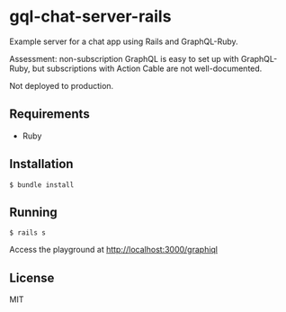 # gql-chat-server-rails

Example server for a chat app using Rails and GraphQL-Ruby.

Assessment: non-subscription GraphQL is easy to set up with GraphQL-Ruby, but subscriptions with Action Cable are not well-documented.

Not deployed to production.

## Requirements

- Ruby

## Installation

```
$ bundle install
```

## Running

```
$ rails s
```

Access the playground at <http://localhost:3000/graphiql>

## License

MIT
